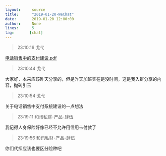```yaml
---
layout:     source 
title:      "2019-01-20-WeChat"
date:       2019-01-20 12:00:00
author:     None
lines:      5 
tag:       [chat]
---
```

> 23:10:16  戈弋  
   
[电话销售中的支付建设.pdf
]()  
   
> 23:10:44  戈弋  
   
大家好，本来应该昨天分享的，但是昨天加班实在是没时间，这是我入群分享的内容，抛砖引玉  
   
> 23:10:54  戈弋  
   
关于电话销售中支付系统建设的一点想法  
   
> 23:19:11  和讯私财-产品-肆伍  
   
我记得人身保险好像已经不允许用信用卡付款了  
   
> 23:19:56  和讯私财-产品-肆伍  
   
你们代扣应该也要区分险种吧  
   

